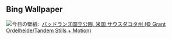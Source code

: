 ## Bing Wallpaper
![](https://www.bing.com/th?id=OHR.BadlandsSunrise_JA-JP0594221338_UHD.jpg&w=1000)今日の壁紙: &nbsp;[バッドランズ国立公園, 米国 サウスダコタ州 (© Grant Ordelheide/Tandem Stills + Motion)](https://www.bing.com/th?id=OHR.BadlandsSunrise_JA-JP0594221338_UHD.jpg)
<br><br/>
